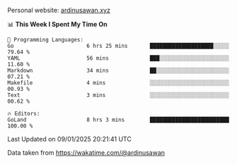 Personal website: [ardinusawan.xyz](https://ardinusawan.xyz)

<!--START_SECTION:waka-->
📊 **This Week I Spent My Time On** 

```text
💬 Programming Languages: 
Go                       6 hrs 25 mins       ████████████████████░░░░░   79.64 % 
YAML                     56 mins             ███░░░░░░░░░░░░░░░░░░░░░░   11.60 % 
Markdown                 34 mins             ██░░░░░░░░░░░░░░░░░░░░░░░   07.21 % 
Makefile                 4 mins              ░░░░░░░░░░░░░░░░░░░░░░░░░   00.93 % 
Text                     3 mins              ░░░░░░░░░░░░░░░░░░░░░░░░░   00.62 % 

🔥 Editors: 
GoLand                   8 hrs 3 mins        █████████████████████████   100.00 % 
```


 Last Updated on 09/01/2025 20:21:41 UTC
<!--END_SECTION:waka-->
Data taken from https://wakatime.com/@ardinusawan
